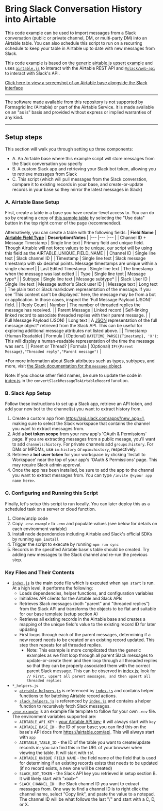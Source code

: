 # Bring Slack Conversation History into Airtable

This code example can be used to import messages from a Slack conversation (public or private channel, DM, or multi-party DM) into an Airtable table. You can also schedule this script to run on a recurring schedule to keep your table in Airtable up to date with new messages from Slack.

This code example is based on [the generic airtable.js upsert example](.../../../../../javascript/using_airtable.js/) and uses [`airtable.js`](https://github.com/airtable/airtable.js) to interact with the Airtable REST API and [`@slack/web-api`](https://slack.dev/node-slack-sdk/web-api) to interact with Slack's API.

[Click here to view a screenshot of an Airtable base alongside the Slack interface](./screenshot.png)

---

The software made available from this repository is not supported by Formagrid Inc (Airtable) or part of the Airtable Service. It is made available on an "as is" basis and provided without express or implied warranties of any kind.

---

## Setup steps

This section will walk you through setting up three components:

- A. An Airtable base where this example script will store messages from the Slack conversation you specify
- B. A custom Slack app and retrieving your Slack bot token, allowing you to retrieve messages from Slack
- C. This script (which will pull messages from the Slack converstion, compare it to existing records in your base, and create-or-update records in your base so they mirror the latest messages in Slack)

### A. Airtable Base Setup

First, create a table in a base you have creator-level access to. You can do so by creating a copy of [this sample table](https://airtable.com/shrB2653wGPc4KwoZ) by selecting the "Use data" button in the top right corner of the page (recommended).

Alternatively, you can create a table with the following fields:
| **Field Name** 	| [**Airtable Field Type**](https://support.airtable.com/hc/en-us/articles/360055885353-Field-types-overview) 	| **Description/Notes** 	|
|---	|---	|---	|
| Channel ID + Message Timestamp 	| Single line text 	| Primary field and unique field. Though Airtable will not force values to be unique, our script will by using this field as the AIRTABLE_UNIQUE_FIELD_NAME 	|
| Channel ID 	| Single line text 	| Slack channel ID 	|
| Timestamp 	| Single line text 	| Slack message timestamp with six decimal points. Message timestamps are unique within a single channel 	|
| Last Edited Timestamp 	| Single line text 	| The timestamp when the message was last edited 	|
| Type 	| Single line text 	| Message type* 	|
| Subtype 	| Single line text 	| Message subtype* 	|
| Slack User ID 	| Single line text 	| Message author's Slack user ID 	|
| Message text 	| Long text 	| The plain text or Slack markdown representation of the message. If you see 'This content can't be displayed.' here, the message may be from a bot or application. In those cases, inspect the 'Full Message Payload (JSON)' field.  	|
| Reply Count 	| Number 	| The number of threaded replies the message has received. 	|
| Parent Message 	| Linked record 	| Self-linking linked record to associate threaded replies with their parent message. 	|
| Full Message Payload (JSON) 	| Long text 	| A [JSON](https://www.json.org/json-en.html) representation of the full message object* retrieved from the Slack API. This can be useful for exploring additional message attributes not listed above. 	|
| Timestamp (Human Readable) 	| Formula 	| (Optional) `DATETIME_PARSE({Timestamp}, 'X')`; This will display a human-readable representation of the time the message was sent. 	|
| Parent or Thread? 	| Formula 	| (Optional) `IF({Parent Message},"Threaded reply","Parent message")` 	|

*For more information about Slack attributes such as types, subtypes, and more, visit [the Slack documentation for the `message` object](https://api.slack.com/events/message).

Note: If you choose other field names, be sure to update the code in [index.js](./index.js) in the `convertSlackMessageToAirtableRecord` function.

### B. Slack App Setup

Follow these instructions to set up a Slack app, retrieve an API token, and add your new bot to the channel(s) you want to extract history from.

1. Create a custom app from https://api.slack.com/apps?new_app=1, making sure to select the Slack workspace that contains the channel you want to extract messages from.
2. Add a **bot token scope** from your new app's 'OAuth & Permissions' page. If you are extracting messages from a public mesage, you'll want to add `channels:history`. For private channels add `groups:history`. For DMs or MPDMs, use `im:history` or `mpim:history`, respectively. 
3. Retrieve a **bot user token** for your workspace by clicking 'Install to Workspace' near the top of your app's 'OAuth & Permissions' page. This may require Slack admin approval.
4. Once the app has been installed, be sure to add the app to the channel you want to extract messages from. You can type `/invite @<your app name here>`.

### C. Configuring and Running this Script

Finally, let's setup this script to run locally. You can later deploy this as a scheduled task on a server or cloud function.

1. Clone/unzip code
2. Copy `.env.example` to `.env` and populate values (see below for details on each environment variable)
3. Install node dependencies including Airtable and Slack's official SDKs by running `npm install`
4. Trigger the script to execute by running `npm run sync`
5. Records in the specified Airtable base's table should be created. Try adding new messages to the Slack channel and re-run the previous step.
 
### Key Files and Their Contents

- [`index.js`](index.js) is the main code file which is executed when `npm start` is run. At a high level, it performs the following:
  - Loads dependencies, helper functions, and configuration variables
  - Initializes API clients for the Airtable and Slack APIs
  - Retrieves Slack messages (both "parent" and "threaded replies") from the Slack API and transforms the objects to be flat and suitable for our base template (setup section A)
  - Retrieves all existing records in the Airtable base and creates a mapping of the unique field's value to the existing record ID for later updating
  - First loops through each of the parent messages, determining if a new record needs to be created or an existing record updated. This step then repeats for all threaded replies.
    - Note: This example is more complicated than the generic examples as we first loop through all parent Slack messages to update-or-create them and then loop through all threaded replies so that they can be properly associated them with the correct parent Slack message. This can be observed in [index.js](./index.js); look for `// First, upsert all parent messages, and then upsert all threaded replies`
- `*_helpers.js`
  - [`airtable_helpers.js`](airtable_helpers.js) is referenced by [`index.js`](index.js) and contains helper functions to for batching Airtable record actions.
  - [`slack_helpers.js`](slack_helpers.js) is referenced by [`index.js`](index.js) and contains a helper function to recursively fetch Slack messages.
- [`.env.example`](.env.example) is an example file template to follow for your own `.env` file. The environment variables supported are:
  - `AIRTABLE_API_KEY` - [your Airtable API key](https://support.airtable.com/hc/en-us/articles/219046777-How-do-I-get-my-API-key-); it will always start with `key`
  - `AIRTABLE_BASE_ID` - the ID of your base; you can find this on the base's API docs from https://airtable.com/api. This will always start with `app`
  - `AIRTABLE_TABLE_ID` - the ID of the table you want to create/update records in; you can find this in the URL of your browser when viewing the table. It will start with `tbl`
  - `AIRTABLE_UNIQUE_FIELD_NAME` - the field name of the field that is used for determining if an existing records exists that needs to be updated (if no record exists, a new one will be created)
  - `SLACK_BOT_TOKEN` - the Slack API key you retrieved in setup section B. It will likely start with "xoxb-"
  - `SLACK_CHANNEL_ID` - the Slack channel ID you want to extract messages from. One way to find a channel ID is to right click the channel name, select "Copy link", and paste the value to a notepad. The channel ID will be what follows the last "/" and start with a C, D, or X. 
